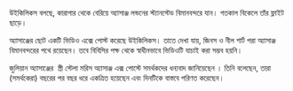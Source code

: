উইকিলিকস বলছে, কারাগার থেকে বেরিয়ে অ্যাসাঞ্জ লন্ডনের স্ট্যানস্টেড বিমানবন্দরে যান। গতকাল বিকেলে তাঁর ফ্লাইট ছাড়ে।

অ্যাসাঞ্জের ছোট একটি ভিডিও এক্সে পোস্ট করেছে উইকিলিকস। তাতে দেখা যায়, জিনস ও নীল শার্ট পরা অ্যাসাঞ্জ বিমানবন্দরের পথে রয়েছেন। তবে বিবিসির পক্ষ থেকে স্বাধীনভাবে ভিডিওটি যাচাই করা সম্ভব হয়নি।

জুলিয়ান অ্যাসাঞ্জের  স্ত্রী স্টেলা মরিস অ্যাসাঞ্জ এক্স পোস্টে সমর্থকদের ধন্যবাদ জানিয়েছেন । তিনি বলেছেন, তারা (সমর্থকেরা) বছরের পর বছর ধরে একত্রিত হয়েছেন এবং দিনটিকে বাস্তবে পরিণত করেছেন।  
